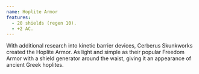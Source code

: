 ```yaml
---
name: Hoplite Armor
features:
  - 20 shields (regen 10).
  - +2 AC.
---
```

With additional research into kinetic barrier devices, Cerberus Skunkworks created the Hoplite Armor. As light and simple as their popular Freedom Armor with a shield generator around the waist, giving it an appearance of ancient Greek hoplites.